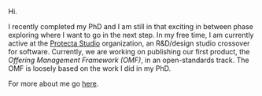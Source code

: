 Hi. 

I recently completed my PhD and I am still in that exciting in between phase exploring where I want to go in the next step. In my free time, I am currently active at the [Protecta Studio](https://github.com/protecta-studio) organization, an R&D/design studio crossover for software. Currently, we are working on publishing our first product, the *Offering Management Framework (OMF)*, in an open-standards track. The OMF is loosely based on the work I did in my PhD.

For more about me go [here](https://n42r.github.io/).
